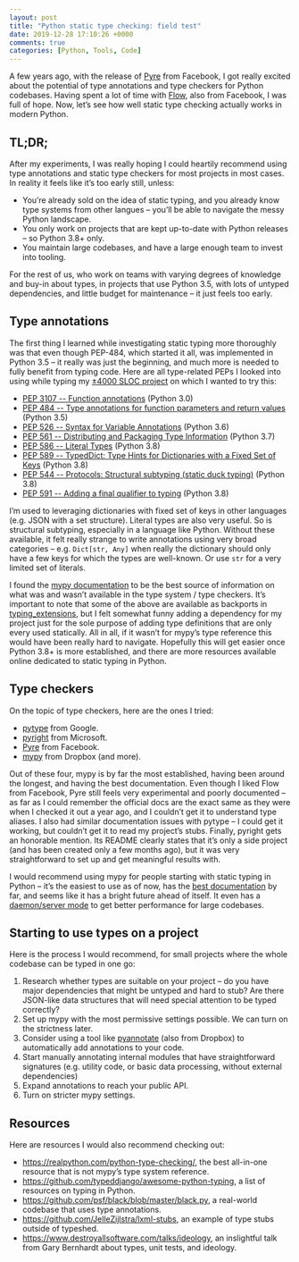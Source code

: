 ```yaml
---
layout: post
title: "Python static type checking: field test"
date: 2019-12-28 17:10:26 +0000
comments: true
categories: [Python, Tools, Code]
---
```


A few years ago, with the release of [Pyre](https://pyre-check.org/) from Facebook, I got really excited about the potential of type annotations and type checkers for Python codebases. Having spent a lot of time with [Flow](https://flow.org/), also from Facebook, I was full of hope. Now, let’s see how well static type checking actually works in modern Python.

<!-- more -->

## TL;DR;

After my experiments, I was really hoping I could heartily recommend using type annotations and static type checkers for most projects in most cases. In reality it feels like it’s too early still, unless:

- You’re already sold on the idea of static typing, and you already know type systems from other langues – you’ll be able to navigate the messy Python landscape.
- You only work on projects that are kept up-to-date with Python releases – so Python 3.8+ only.
- You maintain large codebases, and have a large enough team to invest into tooling.

For the rest of us, who work on teams with varying degrees of knowledge and buy-in about types, in projects that use Python 3.5, with lots of untyped dependencies, and little budget for maintenance – it just feels too early.

## Type annotations

The first thing I learned while investigating static typing more thoroughly was that even though PEP-484, which started it all, was implemented in Python 3.5 – it really was just the beginning, and much more is needed to fully benefit from typing code. Here are all type-related PEPs I looked into using while typing my [±4000 SLOC project](https://github.com/springload/draftjs_exporter/issues/101) on which I wanted to try this:

- [PEP 3107 -- Function annotations](https://www.python.org/dev/peps/pep-3107/) (Python 3.0)
- [PEP 484 -- Type annotations for function parameters and return values](https://www.python.org/dev/peps/pep-0484/) (Python 3.5)
- [PEP 526 -- Syntax for Variable Annotations](https://www.python.org/dev/peps/pep-0526/) (Python 3.6)
- [PEP 561 -- Distributing and Packaging Type Information](https://www.python.org/dev/peps/pep-0561/) (Python 3.7)
- [PEP 586 -- Literal Types](https://www.python.org/dev/peps/pep-0586/) (Python 3.8)
- [PEP 589 -- TypedDict: Type Hints for Dictionaries with a Fixed Set of Keys](https://www.python.org/dev/peps/pep-0589/) (Python 3.8)
- [PEP 544 -- Protocols: Structural subtyping (static duck typing)](https://www.python.org/dev/peps/pep-0544/) (Python 3.8)
- [PEP 591 -- Adding a final qualifier to typing](https://www.python.org/dev/peps/pep-0591/) (Python 3.8)

I’m used to leveraging dictionaries with fixed set of keys in other languages (e.g. JSON with a set structure). Literal types are also very useful. So is structural subtyping, especially in a language like Python. Without these available, it felt really strange to write annotations using very broad categories – e.g. `Dict[str, Any]` when really the dictionary should only have a few keys for which the types are well-known. Or use `str` for a very limited set of literals.

I found the [mypy documentation](https://mypy.readthedocs.io/en/latest/index.html) to be the best source of information on what was and wasn’t available in the type system / type checkers. It’s important to note that some of the above are available as backports in [typing_extensions](https://github.com/python/typing/tree/master/typing_extensions), but I felt somewhat funny adding a dependency for my project just for the sole purpose of adding type definitions that are only every used statically. All in all, if it wasn’t for mypy’s type reference this would have been really hard to navigate. Hopefully this will get easier once Python 3.8+ is more established, and there are more resources available online dedicated to static typing in Python.

## Type checkers

On the topic of type checkers, here are the ones I tried:

- [pytype](https://github.com/google/pytype) from Google.
- [pyright](https://github.com/Microsoft/pyright) from Microsoft.
- [Pyre](https://pyre-check.org/) from Facebook.
- [mypy](http://mypy-lang.org/) from Dropbox (and more).

Out of these four, mypy is by far the most established, having been around the longest, and having the best documentation. Even though I liked Flow from Facebook, Pyre still feels very experimental and poorly documented – as far as I could remember the official docs are the exact same as they were when I checked it out a year ago, and I couldn’t get it to understand type aliases. I also had similar documentation issues with pytype – I could get it working, but couldn’t get it to read my project’s stubs. Finally, pyright gets an honorable mention. Its README clearly states that it’s only a side project (and has been created only a few months ago), but it was very straightforward to set up and get meaningful results with.

I would recommend using mypy for people starting with static typing in Python – it’s the easiest to use as of now, has the [best documentation](https://mypy.readthedocs.io/en/latest/) by far, and seems like it has a bright future ahead of itself. It even has a [daemon/server mode](https://mypy.readthedocs.io/en/latest/mypy_daemon.html) to get better performance for large codebases.

## Starting to use types on a project

Here is the process I would recommend, for small projects where the whole codebase can be typed in one go:

1. Research whether types are suitable on your project – do you have major dependencies that might be untyped and hard to stub? Are there JSON-like data structures that will need special attention to be typed correctly?
2. Set up mypy with the most permissive settings possible. We can turn on the strictness later.
3. Consider using a tool like [pyannotate](https://github.com/dropbox/pyannotate) (also from Dropbox) to automatically add annotations to your code.
4. Start manually annotating internal modules that have straightforward signatures (e.g. utility code, or basic data processing, without external dependencies)
5. Expand annotations to reach your public API.
6. Turn on stricter mypy settings.

## Resources

Here are resources I would also recommend checking out:

- <https://realpython.com/python-type-checking/>, the best all-in-one resource that is not mypy’s type system reference.
- <https://github.com/typeddjango/awesome-python-typing>, a list of resources on typing in Python.
- <https://github.com/psf/black/blob/master/black.py>, a real-world codebase that uses type annotations.
- <https://github.com/JelleZijlstra/lxml-stubs>, an example of type stubs outside of typeshed.
- <https://www.destroyallsoftware.com/talks/ideology>, an inslightful talk from Gary Bernhardt about types, unit tests, and ideology.
